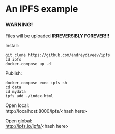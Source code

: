 # An IPFS example 

### WARNING!
Files will be uploaded **IRREVERSIBLY FOREVER!!!**

Install:

    git clone https://github.com/andreydiveev/ipfs
    cd ipfs
    docker-compose up -d

Publish:

    docker-compose exec ipfs sh
    cd data
    cd mydata
    ipfs add ./index.html

Open local:<br>
http://localhost:8000/ipfs/<hash here\><br>

Open global:<br>
http://ipfs.io/ipfs/<hash here\>

    
